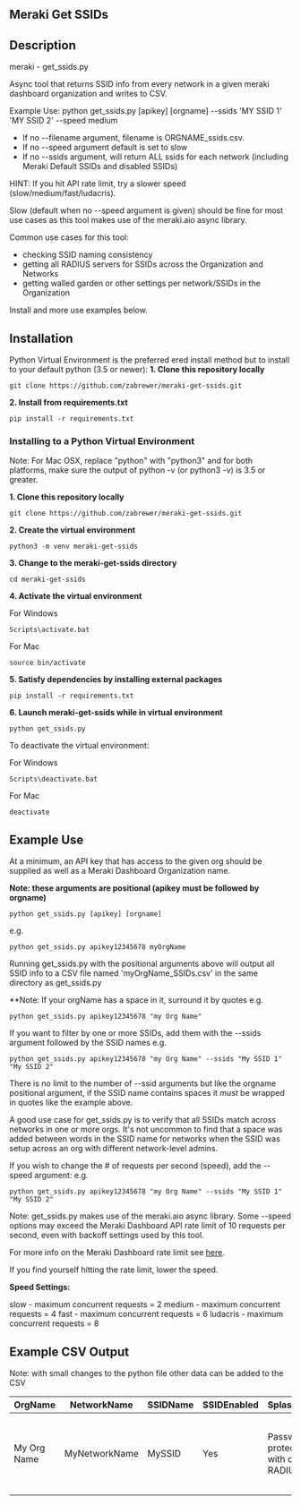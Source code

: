 Meraki Get SSIDs
-----------------

## Description

meraki - get_ssids.py

Async tool that returns SSID info from every network in a given meraki dashboard organization and writes to CSV.

Example Use:  python get_ssids.py [apikey] [orgname] --ssids 'MY SSID 1' 'MY SSID 2' --speed medium

* If no --filename argument, filename is ORGNAME_ssids.csv.  
* If no --speed argument default is set to slow
* If no --ssids argument, will return ALL ssids for each network (including Meraki Default SSIDs and disabled SSIDs)

HINT: If you hit API rate limit, try a slower speed (slow/medium/fast/ludacris).  

Slow (default when no --speed argument is given) should be fine for most use cases as this tool makes use of the meraki.aio async library.

Common use cases for this tool:
- checking SSID naming consistency
- getting all RADIUS servers for SSIDs across the Organization and Networks
- getting walled garden or other settings per network/SSIDs in the Organization

Install and more use examples below.

## Installation

Python Virtual Environment is the preferred  ered install method but to install to your default python (3.5 or newer):
**1. Clone this repository locally**
```
git clone https://github.com/zabrewer/meraki-get-ssids.git
```
**2. Install from requirements.txt**

```
pip install -r requirements.txt
```

### Installing to a Python Virtual Environment

Note: For Mac OSX, replace "python" with "python3" and for both platforms, make sure the output of python -v (or python3 -v) is 3.5 or greater.

**1. Clone this repository locally**
```
git clone https://github.com/zabrewer/meraki-get-ssids.git
```
**2. Create the virtual environment**
```
python3 -m venv meraki-get-ssids
```

**3. Change to the meraki-get-ssids directory**
```
cd meraki-get-ssids
```

**4. Activate the virtual environment**

For Windows
```
Scripts\activate.bat
```

For Mac
```
source bin/activate
```

**5. Satisfy dependencies by installing external packages**
```
pip install -r requirements.txt
```

**6. Launch meraki-get-ssids while in virtual environment**
```
python get_ssids.py
```

To deactivate the virtual environment:

For Windows
```
Scripts\deactivate.bat
```

For Mac
```
deactivate
```

## Example Use

At a minimum, an API key that has access to the given org should be supplied as well as a Meraki Dashboard Organization name.  

**Note: these arguments are positional (apikey must be followed by orgname)**

```
python get_ssids.py [apikey] [orgname]
```

e.g.
```
python get_ssids.py apikey12345678 myOrgName
```
Running get_ssids.py with the positional arguments above will output all SSID info to a CSV file named 'myOrgName_SSIDs.csv' in the same directory as get_ssids.py

**Note: If your orgName has a space in it, surround it by quotes e.g.
```
python get_ssids.py apikey12345678 "my Org Name"
```

If you want to filter by one or more SSIDs, add them with the --ssids argument followed by the SSID names
e.g.
```
python get_ssids.py apikey12345678 "my Org Name" --ssids "My SSID 1" "My SSID 2"
```
There is no limit to the number of --ssid arguments but like the orgname positional argument, if the SSID name contains spaces it *must* be wrapped in quotes like the example above. 

A good use case for get_ssids.py is to verify that all SSIDs match across networks in one or more orgs. It's not uncommon to find that a space was added between words in the SSID name for networks when the SSID was setup across an org with different network-level admins.

If you wish to change the # of requests per second (speed), add the --speed argument:
e.g.
```
python get_ssids.py apikey12345678 "my Org Name" --ssids "My SSID 1" "My SSID 2" 
```

Note: get_ssids.py makes use of the meraki.aio async library. Some --speed options may exceed the Meraki Dashboard API rate limit of 10 requests per second, even with backoff settings used by this tool.

For more info on the Meraki Dashboard rate limit see [here](https://developer.cisco.com/meraki/api-v1/#!rate-limit).

If you find yourself hitting the rate limit, lower the speed.

**Speed Settings:**

slow - maximum  concurrent requests = 2
medium - maximum  concurrent requests = 4
fast - maximum  concurrent requests = 6
ludacris - maximum  concurrent requests = 8

## Example CSV Output
Note: with small changes to the python file other data can be added to the CSV

| OrgName    | NetworkName    | SSIDName | SSIDEnabled | SplashPage | RadiusServers | AdminSplash | WalledGardenEnabled | WalledGardenRanges |
|:----------------------|-----------|------|------|------|------|------|------|------|
| My Org Name | MyNetworkName | MySSID | Yes | Password-protected with custom RADIUS | whatever-your-radius-srv.elb.us-east-1.amazonaws.com | https://random.execute-api.us-east-1.amazonaws.com/you/url | Yes | WHATEVER.execute-api.us-east-1.amazonaws.com, WHATEVER2.execute-api.us-east-1.amazonaws.com, *.YOURDOMAIN.com |